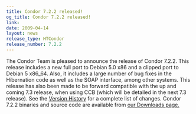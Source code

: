 ```yaml
---
title: Condor 7.2.2 released!
og_title: Condor 7.2.2 released!
link: 
date: 2009-04-14
layout: news
release_type: HTCondor
release_number: 7.2.2
---
```


The Condor Team is pleased to announce the release of Condor 7.2.2. This release includes a new full port to Debian 5.0 x86 and a clipped port to Debian 5 x86_64.  Also, it includes a large number of bug fixes in the Hibernation code as well as the SOAP interface, among other systems.  This release has also been made to be forward compatible with the up and coming 7.3 release, when using CCB (which will be detailed in the next 7.3 release). See the <a href="manual/latest-stable/9_Version_History.html">Version History</a> for a complete list of changes. Condor 7.2.2 binaries and source code are available from <a href="downloads/">our Downloads page.</a> 
